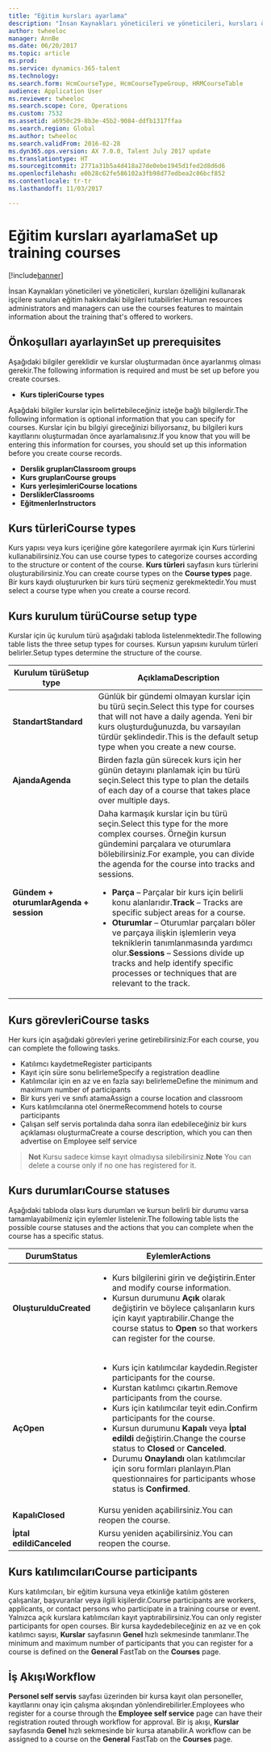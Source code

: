 ```yaml
---
title: "Eğitim kursları ayarlama"
description: "İnsan Kaynakları yöneticileri ve yöneticileri, kursları özelliğini kullanarak işçilere sunulan eğitim hakkındaki bilgileri tutabilirler."
author: twheeloc
manager: AnnBe
ms.date: 06/20/2017
ms.topic: article
ms.prod: 
ms.service: dynamics-365-talent
ms.technology: 
ms.search.form: HcmCourseType, HcmCourseTypeGroup, HRMCourseTable
audience: Application User
ms.reviewer: twheeloc
ms.search.scope: Core, Operations
ms.custom: 7532
ms.assetid: a6950c29-8b3e-45b2-9084-ddfb1317ffaa
ms.search.region: Global
ms.author: twheeloc
ms.search.validFrom: 2016-02-28
ms.dyn365.ops.version: AX 7.0.0, Talent July 2017 update
ms.translationtype: HT
ms.sourcegitcommit: 2771a31b5a4d418a27de0ebe1945d1fed2d8d6d6
ms.openlocfilehash: e0b28c62fe586102a3fb98d77edbea2c06bcf852
ms.contentlocale: tr-tr
ms.lasthandoff: 11/03/2017

---
```


# <a name="set-up-training-courses"></a><span data-ttu-id="f7fff-103">Eğitim kursları ayarlama</span><span class="sxs-lookup"><span data-stu-id="f7fff-103">Set up training courses</span></span>

[!include[banner](includes/banner.md)]


<span data-ttu-id="f7fff-104">İnsan Kaynakları yöneticileri ve yöneticileri, kursları özelliğini kullanarak işçilere sunulan eğitim hakkındaki bilgileri tutabilirler.</span><span class="sxs-lookup"><span data-stu-id="f7fff-104">Human resources administrators and managers can use the courses features to maintain information about the training that's offered to workers.</span></span>

 <a name="set-up-prerequisites"></a><span data-ttu-id="f7fff-105"> Önkoşulları ayarlayın</span><span class="sxs-lookup"><span data-stu-id="f7fff-105">Set up prerequisites</span></span>
---------------------

<span data-ttu-id="f7fff-106">Aşağıdaki bilgiler gereklidir ve kurslar oluşturmadan önce ayarlanmış olması gerekir.</span><span class="sxs-lookup"><span data-stu-id="f7fff-106">The following information is required and must be set up before you create courses.</span></span>
-   <span data-ttu-id="f7fff-107">**Kurs tipleri**</span><span class="sxs-lookup"><span data-stu-id="f7fff-107">**Course types**</span></span>

<span data-ttu-id="f7fff-108">Aşağdaki bilgiler kurslar için belirtebileceğiniz isteğe bağlı bilgilerdir.</span><span class="sxs-lookup"><span data-stu-id="f7fff-108">The following information is optional information that you can specify for courses.</span></span> <span data-ttu-id="f7fff-109">Kurslar için bu bilgiyi gireceğinizi biliyorsanız, bu bilgileri kurs kayıtlarını oluşturmadan önce ayarlamalısınız.</span><span class="sxs-lookup"><span data-stu-id="f7fff-109">If you know that you will be entering this information for courses, you should set up this information before you create course records.</span></span>
-   <span data-ttu-id="f7fff-110">**Derslik grupları**</span><span class="sxs-lookup"><span data-stu-id="f7fff-110">**Classroom groups**</span></span>
-   <span data-ttu-id="f7fff-111">**Kurs grupları**</span><span class="sxs-lookup"><span data-stu-id="f7fff-111">**Course groups**</span></span>
-   <span data-ttu-id="f7fff-112">**Kurs yerleşimleri**</span><span class="sxs-lookup"><span data-stu-id="f7fff-112">**Course locations**</span></span>
-   <span data-ttu-id="f7fff-113">**Derslikler**</span><span class="sxs-lookup"><span data-stu-id="f7fff-113">**Classrooms**</span></span>
-   <span data-ttu-id="f7fff-114">**Eğitmenler**</span><span class="sxs-lookup"><span data-stu-id="f7fff-114">**Instructors**</span></span>

## <a name="course-types"></a><span data-ttu-id="f7fff-115">Kurs türleri</span><span class="sxs-lookup"><span data-stu-id="f7fff-115">Course types</span></span>
<span data-ttu-id="f7fff-116">Kurs yapısı veya kurs içeriğine göre kategorilere ayırmak için Kurs türlerini kullanabilirsiniz.</span><span class="sxs-lookup"><span data-stu-id="f7fff-116">You can use course types to categorize courses according to the structure or content of the course.</span></span> <span data-ttu-id="f7fff-117">**Kurs türleri** sayfasın kurs türlerini oluşturabilirsiniz.</span><span class="sxs-lookup"><span data-stu-id="f7fff-117">You can create course types on the **Course types** page.</span></span> <span data-ttu-id="f7fff-118">Bir kurs kaydı oluştururken bir kurs türü seçmeniz gerekmektedir.</span><span class="sxs-lookup"><span data-stu-id="f7fff-118">You must select a course type when you create a course record.</span></span>

## <a name="course-setup-type"></a><span data-ttu-id="f7fff-119"> Kurs kurulum türü</span><span class="sxs-lookup"><span data-stu-id="f7fff-119">Course setup type</span></span>
<span data-ttu-id="f7fff-120">Kurslar için üç kurulum türü aşağıdaki tabloda listelenmektedir.</span><span class="sxs-lookup"><span data-stu-id="f7fff-120">The following table lists the three setup types for courses.</span></span> <span data-ttu-id="f7fff-121">Kursun yapısını kurulum türleri belirler.</span><span class="sxs-lookup"><span data-stu-id="f7fff-121">Setup types determine the structure of the course.</span></span>

<table>
<thead>
<tr class="header">
<th><span data-ttu-id="f7fff-122">Kurulum türü</span><span class="sxs-lookup"><span data-stu-id="f7fff-122">Setup type</span></span></th>
<th><span data-ttu-id="f7fff-123">Açıklama</span><span class="sxs-lookup"><span data-stu-id="f7fff-123">Description</span></span></th>
</tr>
</thead>
<tbody>
<tr class="odd">
<td><span data-ttu-id="f7fff-124"><strong>Standart</strong></span><span class="sxs-lookup"><span data-stu-id="f7fff-124"><strong>Standard</strong></span></span></td>
<td><span data-ttu-id="f7fff-125">Günlük bir gündemi olmayan kurslar için bu türü seçin.</span><span class="sxs-lookup"><span data-stu-id="f7fff-125">Select this type for courses that will not have a daily agenda.</span></span> <span data-ttu-id="f7fff-126">Yeni bir kurs oluşturduğunuzda, bu varsayılan türdür şeklindedir.</span><span class="sxs-lookup"><span data-stu-id="f7fff-126">This is the default setup type when you create a new course.</span></span></td>
</tr>
<tr class="even">
<td><span data-ttu-id="f7fff-127"><strong>Ajanda</strong></span><span class="sxs-lookup"><span data-stu-id="f7fff-127"><strong>Agenda</strong></span></span></td>
<td><span data-ttu-id="f7fff-128">Birden fazla gün sürecek kurs için her günün detayını planlamak için bu türü seçin.</span><span class="sxs-lookup"><span data-stu-id="f7fff-128">Select this type to plan the details of each day of a course that takes place over multiple days.</span></span></td>
</tr>
<tr class="odd">
<td><span data-ttu-id="f7fff-129"><strong>Gündem + oturumlar</strong></span><span class="sxs-lookup"><span data-stu-id="f7fff-129"><strong>Agenda + session</strong></span></span></td>
<td><span data-ttu-id="f7fff-130">Daha karmaşık kurslar için bu türü seçin.</span><span class="sxs-lookup"><span data-stu-id="f7fff-130">Select this type for the more complex courses.</span></span> <span data-ttu-id="f7fff-131">Örneğin kursun gündemini parçalara ve oturumlara bölebilirsiniz.</span><span class="sxs-lookup"><span data-stu-id="f7fff-131">For example, you can divide the agenda for the course into tracks and sessions.</span></span>
<ul>
<li><span data-ttu-id="f7fff-132"><strong>Parça</strong> – Parçalar bir kurs için belirli konu alanlarıdır.</span><span class="sxs-lookup"><span data-stu-id="f7fff-132"><strong>Track</strong> – Tracks are specific subject areas for a course.</span></span></li>
<li><span data-ttu-id="f7fff-133"><strong>Oturumlar</strong> – Oturumlar parçaları böler ve parçaya ilişkin işlemlerin veya tekniklerin tanımlanmasında yardımcı olur.</span><span class="sxs-lookup"><span data-stu-id="f7fff-133"><strong>Sessions</strong> – Sessions divide up tracks and help identify specific processes or techniques that are relevant to the track.</span></span></li>
</ul></td>
</tr>
</tbody>
</table>

## <a name="course-tasks"></a><span data-ttu-id="f7fff-134"> Kurs görevleri</span><span class="sxs-lookup"><span data-stu-id="f7fff-134">Course tasks</span></span>
<span data-ttu-id="f7fff-135">Her kurs için aşağıdaki görevleri yerine getirebilirsiniz:</span><span class="sxs-lookup"><span data-stu-id="f7fff-135">For each course, you can complete the following tasks.</span></span>
-   <span data-ttu-id="f7fff-136">Katılımcı kaydetme</span><span class="sxs-lookup"><span data-stu-id="f7fff-136">Register participants</span></span>
-   <span data-ttu-id="f7fff-137">Kayıt için süre sonu belirleme</span><span class="sxs-lookup"><span data-stu-id="f7fff-137">Specify a registration deadline</span></span>
-   <span data-ttu-id="f7fff-138">Katılımcılar için en az ve en fazla sayı belirleme</span><span class="sxs-lookup"><span data-stu-id="f7fff-138">Define the minimum and maximum number of participants</span></span>
-   <span data-ttu-id="f7fff-139">Bir kurs yeri ve sınıfı atama</span><span class="sxs-lookup"><span data-stu-id="f7fff-139">Assign a course location and classroom</span></span>
-   <span data-ttu-id="f7fff-140">Kurs katılımcılarına otel önerme</span><span class="sxs-lookup"><span data-stu-id="f7fff-140">Recommend hotels to course participants</span></span>
-   <span data-ttu-id="f7fff-141">Çalışan self servis portalında daha sonra ilan edebileceğiniz bir kurs açıklaması oluşturma</span><span class="sxs-lookup"><span data-stu-id="f7fff-141">Create a course description, which you can then advertise on Employee self service</span></span>

  ><span data-ttu-id="f7fff-142">**Not** Kursu sadece kimse kayıt olmadıysa silebilirsiniz.</span><span class="sxs-lookup"><span data-stu-id="f7fff-142">**Note** You can delete a course only if no one has registered for it.</span></span> 
    
## <a name="course-statuses"></a><span data-ttu-id="f7fff-143">Kurs durumları</span><span class="sxs-lookup"><span data-stu-id="f7fff-143">Course statuses</span></span>
<span data-ttu-id="f7fff-144">Aşağıdaki tabloda olası kurs durumları ve kursun belirli bir durumu varsa tamamlayabilmeniz için eylemler listelenir.</span><span class="sxs-lookup"><span data-stu-id="f7fff-144">The following table lists the possible course statuses and the actions that you can complete when the course has a specific status.</span></span>

<table>
<thead>
<tr class="header">
<th><span data-ttu-id="f7fff-145">Durum</span><span class="sxs-lookup"><span data-stu-id="f7fff-145">Status</span></span></th>
<th><span data-ttu-id="f7fff-146">Eylemler</span><span class="sxs-lookup"><span data-stu-id="f7fff-146">Actions</span></span></th>
</tr>
</thead>
<tbody>
<tr class="odd">
<td><span data-ttu-id="f7fff-147"><strong>Oluşturuldu</strong></span><span class="sxs-lookup"><span data-stu-id="f7fff-147"><strong>Created</strong></span></span></td>
<td><ul>
<li><span data-ttu-id="f7fff-148">Kurs bilgilerini girin ve değiştirin.</span><span class="sxs-lookup"><span data-stu-id="f7fff-148">Enter and modify course information.</span></span></li>
<li><span data-ttu-id="f7fff-149">Kursun durumunu <strong>Açık</strong> olarak değiştirin ve böylece çalışanların kurs için kayıt yaptırabilir.</span><span class="sxs-lookup"><span data-stu-id="f7fff-149">Change the course status to <strong>Open</strong> so that workers can register for the course.</span></span></li>
</ul></td>
</tr>
<tr class="even">
<td><span data-ttu-id="f7fff-150"><strong>Aç</strong></span><span class="sxs-lookup"><span data-stu-id="f7fff-150"><strong>Open</strong></span></span></td>
<td><ul>
<li><span data-ttu-id="f7fff-151">Kurs için katılımcılar kaydedin.</span><span class="sxs-lookup"><span data-stu-id="f7fff-151">Register participants for the course.</span></span></li>
<li><span data-ttu-id="f7fff-152">Kurstan katılımcı çıkartın.</span><span class="sxs-lookup"><span data-stu-id="f7fff-152">Remove participants from the course.</span></span></li>
<li><span data-ttu-id="f7fff-153">Kurs için katılımcılar teyit edin.</span><span class="sxs-lookup"><span data-stu-id="f7fff-153">Confirm participants for the course.</span></span></li>
<li><span data-ttu-id="f7fff-154">Kursun durumunu <strong> Kapalı</strong> veya <strong>İptal edildi</strong> değiştirin.</span><span class="sxs-lookup"><span data-stu-id="f7fff-154">Change the course status to <strong>Closed</strong> or <strong>Canceled</strong>.</span></span></li>
<li><span data-ttu-id="f7fff-155">Durumu <strong>Onaylandı</strong> olan katılımcılar için soru formları planlayın.</span><span class="sxs-lookup"><span data-stu-id="f7fff-155">Plan questionnaires for participants whose status is <strong>Confirmed</strong>.</span></span></li>
</ul></td>
</tr>
<tr class="odd">
<td><span data-ttu-id="f7fff-156"><strong>Kapalı</strong></span><span class="sxs-lookup"><span data-stu-id="f7fff-156"><strong>Closed</strong></span></span></td>
<td><span data-ttu-id="f7fff-157">Kursu yeniden açabilirsiniz.</span><span class="sxs-lookup"><span data-stu-id="f7fff-157">You can reopen the course.</span></span></td>
</tr>
<tr class="even">
<td><span data-ttu-id="f7fff-158"><strong>İptal edildi</strong></span><span class="sxs-lookup"><span data-stu-id="f7fff-158"><strong>Canceled</strong></span></span></td>
<td><span data-ttu-id="f7fff-159">Kursu yeniden açabilirsiniz.</span><span class="sxs-lookup"><span data-stu-id="f7fff-159">You can reopen the course.</span></span></td>
</tr>
</tbody>
</table>

## <a name="course-participants"></a><span data-ttu-id="f7fff-160">Kurs katılımcıları</span><span class="sxs-lookup"><span data-stu-id="f7fff-160">Course participants</span></span>
<span data-ttu-id="f7fff-161">Kurs katılımcıları, bir eğitim kursuna veya etkinliğe katılım gösteren çalışanlar, başvuranlar veya ilgili kişilerdir.</span><span class="sxs-lookup"><span data-stu-id="f7fff-161">Course participants are workers, applicants, or contact persons who participate in a training course or event.</span></span> <span data-ttu-id="f7fff-162">Yalnızca açık kurslara katılımcıları kayıt yaptırabilirsiniz.</span><span class="sxs-lookup"><span data-stu-id="f7fff-162">You can only register participants for open courses.</span></span> <span data-ttu-id="f7fff-163">Bir kursa kaydedebileceğiniz en az ve en çok katılımcı sayısı, **Kurslar** sayfasının **Genel** hızlı sekmesinde tanımlanır.</span><span class="sxs-lookup"><span data-stu-id="f7fff-163">The minimum and maximum number of participants that you can register for a course is defined on the **General** FastTab on the **Courses** page.</span></span>

<a name="workflow"></a><span data-ttu-id="f7fff-164">İş Akışı</span><span class="sxs-lookup"><span data-stu-id="f7fff-164">Workflow</span></span>
--------

<span data-ttu-id="f7fff-165">**Personel self servis** sayfası üzerinden bir kursa kayıt olan personeller, kayıtlarını onay için çalışma akışından yönlendirebilirler.</span><span class="sxs-lookup"><span data-stu-id="f7fff-165">Employees who register for a course through the **Employee self service** page can have their registration routed through workflow for approval.</span></span>  <span data-ttu-id="f7fff-166">Bir iş akışı, **Kurslar** sayfasında **Genel** hızlı sekmesinde bir kursa atanabilir.</span><span class="sxs-lookup"><span data-stu-id="f7fff-166">A workflow can be assigned to a course on the **General** FastTab on the **Courses** page.</span></span>






